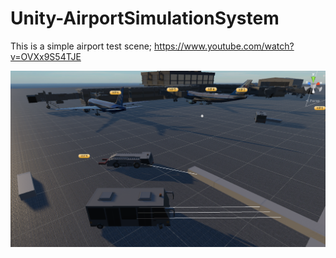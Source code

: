 # Unity-AirportSimulationSystem
This is a simple airport test scene;
https://www.youtube.com/watch?v=OVXx9S54TJE

![image](https://github.com/ElementMo/Unity-AirportSimulationSystem/blob/master/CarAI.png)
